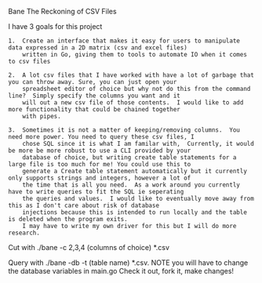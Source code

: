Bane
The Reckoning of CSV Files

I have 3 goals for this project

	1.  Create an interface that makes it easy for users to manipulate data expressed in a 2D matrix (csv and excel files)
		written in Go, giving them to tools to automate IO when it comes to csv files
	
	2.  A lot csv files that I have worked with have a lot of garbage that you can throw away. Sure, you can just open your
		spreadsheet editor of choice but why not do this from the command line?  Simply specify the columns you want and it 
		will out a new csv file of those contents.  I would like to add more functionality that could be chained together
		with pipes.
		
	3.	Sometimes it is not a matter of keeping/removing columns.  You need more power. You need to query these csv files, I
		chose SQL since it is what I am familar with,  Currently, it would be more be more robust to use a CLI provided by your
		database of choice, but writing create table statements for a large file is too much for me! You could use this to 
		generate a Create table statement automatically but it currently only supports strings and integers, however a lot of
		the time that is all you need.  As a work around you currently have to write queries to fit the SQL ie seperating
		the queries and values.  I would like to eventually move away from this as I don't care about risk of database 
		injections because this is intended to run locally and the table is deleted when the program exits.  
		I may have to write my own driver for this but I will do more research.

Cut with ./bane -c 2,3,4 (columns of choice) *.csv

Query with ./bane -db -t (table name) *.csv.  NOTE you will have to change the database variables in main.go
Check it out, fork it, make changes!
